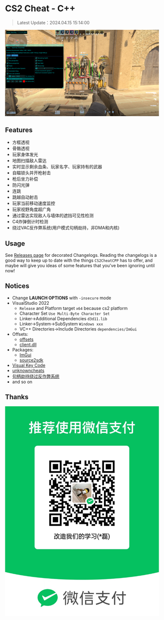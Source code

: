 # CS2 Cheat - C++

> Latest Update：2024.04.15 15:14:00

![external](./external.png)

## Features

- 方框透视
- 骨骼透视
- 玩家身体发光
- 地图扫描敌人雷达
- 实时显示剩余血条、玩家名字、玩家持有的武器
- 自瞄锁头并开枪射击
- 枪后坐力补偿
- 防闪光弹
- 连跳
- 跳越自动射击
- 玩家当前移动速度监控
- 玩家视野角度超广角
- 通过雷达实现敌人与墙体的遮挡可见性检测
- C4炸弹倒计时检测
- 绕过VAC反作弊系统(用户模式句柄劫持，非DMA和内核)

## Usage

See [Releases page](https://github.com/yinleiCoder/cs2-cheat-cpp/releases)  for decorated Changelogs. Reading the changelogs is a good way to keep up to date with the things `CS2CheatCPP` has to offer, and maybe will give you ideas of some features that you've been ignoring until now!

## Notices

- Change **LAUNCH OPTIONS**  with `-insecure` mode
- VisualStudio 2022
	- `Release` and Platform target `x64` because cs2 platform
	- Character Set `Use Multi-Byte Character Set`
	- Linker->Additional Dependencies `d3d11.lib`
	- Linker->System->SubSystem `Windows xxx`
	- VC++ Directories->Include Directories `dependencies/ImGui`
- Offsets:
	- [offsets](https://github.com/a2x/cs2-dumper/blob/main/output/offsets.hpp)
	- [client.dll](https://github.com/a2x/cs2-dumper/blob/main/output/client.dll.hpp)
- Packages:
	- [ImGui](https://github.com/ocornut/imgui)
	- [source2sdk](https://github.com/neverlosecc/source2sdk/tree/cs2/sdk)
- [Visual Key Code](https://learn.microsoft.com/en-us/windows/win32/inputdev/virtual-key-codes)
- [unknowncheats](https://www.unknowncheats.me/forum/index.php)
- [句柄劫持绕过反作弊系统](https://github.com/Apxaey/Handle-Hijacking-Anti-Cheat-Bypass)
- and so on

## Thanks

![wechat](./wechat.jpg)
